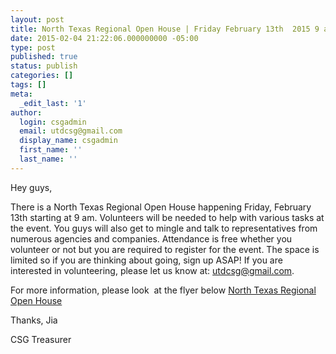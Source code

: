 ```yaml
---
layout: post
title: North Texas Regional Open House | Friday February 13th  2015 9 am| ATEC Hall
date: 2015-02-04 21:22:06.000000000 -05:00
type: post
published: true
status: publish
categories: []
tags: []
meta:
  _edit_last: '1'
author:
  login: csgadmin
  email: utdcsg@gmail.com
  display_name: csgadmin
  first_name: ''
  last_name: ''
---
```


Hey guys,

There is a North Texas Regional Open House happening Friday, February 13th starting at 9 am. Volunteers will be needed to help with various tasks at the event. You guys will also get to mingle and talk to representatives from numerous agencies and companies. Attendance is free whether you volunteer or not but you are required to register for the event. The space is limited so if you are thinking about going, sign up ASAP! If you are interested in volunteering, please let us know at: utdcsg@gmail.com.

For more information, please look  at the flyer below
[North Texas Regional Open House](https://csg.utdallas.edu/wp-content/uploads/2015/02/North-Texas-Regional-Open-House.pdf)

Thanks,
Jia

CSG Treasurer
